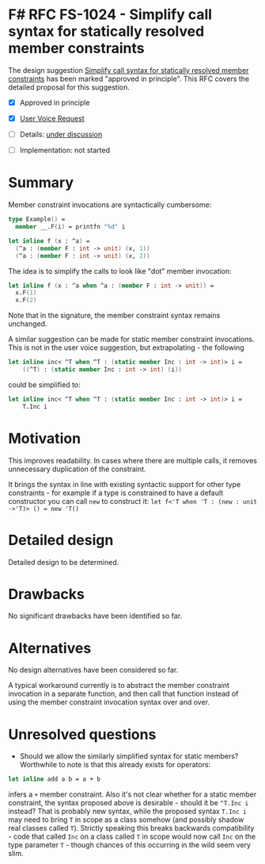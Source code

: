 # F# RFC FS-1024 - Simplify call syntax for statically resolved member constraints

The design suggestion [Simplify call syntax for statically resolved member constraints](https://fslang.uservoice.com/forums/245727-f-language/suggestions/8014059-make-call-syntax-simpler-for-statically-resolved-m) has been marked "approved in principle".
This RFC covers the detailed proposal for this suggestion.

* [x] Approved in principle
* [x] [User Voice Request](https://fslang.uservoice.com/forums/245727-f-language/suggestions/8014059-make-call-syntax-simpler-for-statically-resolved-m)
* [ ] Details: [under discussion](https://github.com/fsharp/FSharpLangDesign/issues/FILL-ME-IN)
* [ ] Implementation: not started


# Summary
[summary]: #summary

Member constraint invocations are syntactically cumbersome:

```fsharp
type Example() =
  member __.F(i) = printfn "%d" i

let inline f (x : ^a) =
  (^a : (member F : int -> unit) (x, 1))
  (^a : (member F : int -> unit) (x, 2))
```

The idea is to simplify the calls to look like "dot" member invocation:

```fsharp
let inline f (x : ^a when ^a : (member F : int -> unit)) =
  x.F(1)
  x.F(2)
```
Note that in the signature, the member constraint syntax remains unchanged.

A similar suggestion can be made for static member constraint invocations. This is not in the user voice suggestion, but extrapolating - the following

```fsharp
let inline inc< ^T when ^T : (static member Inc : int -> int)> i =
    ((^T) : (static member Inc : int -> int) (i))
```
could be simplified to:

```fsharp
let inline inc< ^T when ^T : (static member Inc : int -> int)> i =
    T.Inc i
```

# Motivation
[motivation]: #motivation

This improves readability. In cases where there are multiple calls, it removes unnecessary duplication of the constraint.

It brings the syntax in line with existing syntactic support for other type constraints - for example if a type is constrained to have a default constructor you can call `new` to construct it: `let f<'T when 'T : (new : unit ->'T)> () = new 'T()`

# Detailed design
[design]: #detailed-design

Detailed design to be determined.

# Drawbacks
[drawbacks]: #drawbacks

No significant drawbacks have been identified so far.

# Alternatives
[alternatives]: #alternatives

No design alternatives have been considered so far.

A typical workaround currently is to abstract the member constraint invocation in a separate function, and then call that function instead of using the member constraint invocation syntax over and over.

# Unresolved questions
[unresolved]: #unresolved-questions

* Should we allow the similarly simplified syntax for static members? Worthwhile to note is that this already exists for operators:
```fsharp
let inline add a b = a + b
```
infers a `+` member constraint. Also it's not clear whether for a static member constraint, the syntax proposed above is desirable - should it be `^T.Inc i` instead? That is probably new syntax, while the proposed syntax `T.Inc i` may need to bring `T` in scope as a class somehow (and possibly shadow real classes called `T`). Strictly speaking this breaks backwards compatibility - code that called `Inc` on a class called `T` in scope would now call `Inc` on the type parameter `T` - though chances of this occurring in the wild seem very slim.
